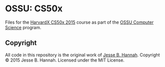 # OSSU: CS50x

Files for the [HarvardX CS50x 2015][cs50] course as part of the [OSSU Computer
Science][ossu] program.

## Copyright

All code in this repository is the original work of [Jesse B. Hannah][jbh].
Copyright © 2015 Jesse B. Hannah. Licensed under the MIT License.

[cs50]: https://courses.edx.org/courses/HarvardX/CS50x3/2015/
[ossu]: https://github.com/open-source-society/computer-science
[jbh]:  https://jbhannah.net
